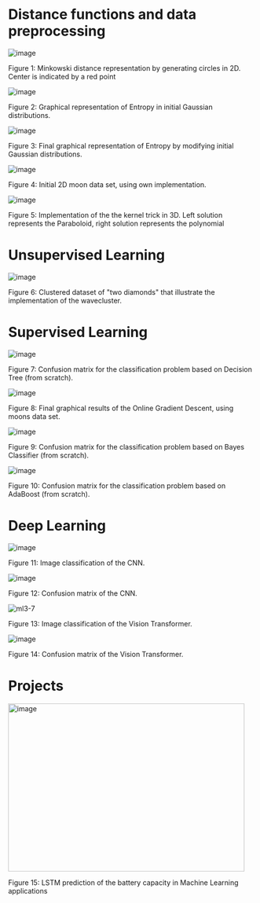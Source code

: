 # Distance functions and data preprocessing

![image](https://github.com/Rgzsat/DS-projects/assets/87973999/6ea7a4c2-0ad1-4f64-a4d5-3220d1860bb2)

Figure 1: Minkowski distance representation by generating circles in 2D. Center is indicated by a red point

  ![image](https://github.com/Rgzsat/DS-projects/assets/87973999/bada118a-cf6c-4668-a7f1-efce570880a8)
  
 Figure 2: Graphical representation of Entropy in initial Gaussian distributions.

 ![image](https://github.com/Rgzsat/DS-projects/assets/87973999/394e8e4c-b382-41a0-8ba0-f7caadcdb773)
 
Figure 3: Final graphical representation of Entropy by modifying initial Gaussian distributions.

![image](https://github.com/Rgzsat/DS-projects/assets/87973999/9b75bc0f-2a3c-49cc-96fe-5c97ba7c8bf9)

Figure 4: Initial 2D moon data set, using own implementation.

![image](https://github.com/Rgzsat/DS-projects/assets/87973999/838999ff-3f64-4f7f-bb26-9200b2776865)

Figure 5: Implementation of the the kernel trick in 3D. Left solution represents the Paraboloid, right solution represents the polynomial

# Unsupervised Learning

![image](https://github.com/Rgzsat/DS-projects/assets/87973999/352722b2-bcc9-4857-8caa-5a3b299e7636)

Figure 6: Clustered dataset of "two diamonds" that illustrate the implementation of the wavecluster.

# Supervised Learning

![image](https://github.com/Rgzsat/DS-projects/assets/87973999/500960aa-86a1-4d6a-a267-a0402b0f0bcb)

Figure 7: Confusion matrix for the classification problem based on Decision Tree (from scratch).

![image](https://github.com/Rgzsat/DS-projects/assets/87973999/b888cd94-33ac-4c12-bf81-093bb1335582)

Figure 8: Final graphical results of the Online Gradient Descent, using moons data set.

![image](https://github.com/Rgzsat/DS-projects/assets/87973999/74283ae6-1285-4343-97de-732c4a14c561)

Figure 9: Confusion matrix for the classification problem based on Bayes Classifier (from scratch).

![image](https://github.com/Rgzsat/DS-projects/assets/87973999/8fdd0980-a53e-41f3-85f2-a8e30d1b5c19)

Figure 10: Confusion matrix for the classification problem based on AdaBoost (from scratch).

# Deep Learning

![image](https://github.com/Rgzsat/DS-projects/assets/87973999/017d20cd-6f19-47b0-8e9a-04da33e97a08)

Figure 11: Image classification of the CNN.

![image](https://github.com/Rgzsat/DS-projects/assets/87973999/00da8923-6ee7-4484-a686-14fbb0fd8559)

Figure 12: Confusion matrix of the CNN.

![ml3-7](https://github.com/Rgzsat/DS-projects/assets/87973999/16e5a53b-c4f3-4e4d-8617-0998eb3c9435)

Figure 13: Image classification of the Vision Transformer.

![image](https://github.com/Rgzsat/DS-projects/assets/87973999/5b8962b2-a922-4f72-997e-3c23352af94a)

Figure 14: Confusion matrix of the Vision Transformer.

# Projects 

<img width="481" height="342" alt="image" src="https://github.com/user-attachments/assets/f10c84ce-d460-4aac-b3a1-ea4973f2fa30" />

Figure 15: LSTM prediction of the battery capacity in Machine Learning applications
